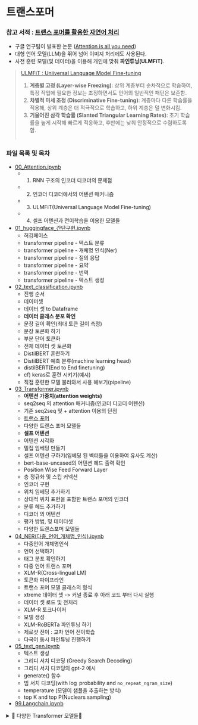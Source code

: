 # 트랜스포머
### 참고 서적 : [트랜스 포머를 활용한 자연어 처리](https://books.google.co.kr/books?id=BUihEAAAQBAJ&pg=PP1&dq=%ED%8A%B8%EB%9E%9C%EC%8A%A4%ED%8F%AC%EB%A8%B8%EB%A5%BC+%ED%99%9C%EC%9A%A9%ED%95%9C&hl=ko&newbks=1&newbks_redir=1&sa=X&ved=2ahUKEwj5yorIucmJAxUEh68BHfouDkEQ6AF6BAgJEAI)

- 구글 연구팀이 발표한 논문 ([Attention is all you need](https://arxiv.org/abs/1706.03762))
- 대형 언어 모델(LLM)을 뛰어 넘어 이미지 처리에도 사용된다.
- 사전 훈련 모델(및 데이터)을 이용해 개인에 맞춰 **파인튜닝(ULMFiT)**.

>[ULMFiT : Uniiversal Language Model Fine-tuning](https://arxiv.org/abs/1801.06146)
>1. **계층별 고정 (Layer-wise Freezing)**: 
>상위 계층부터 순차적으로 학습하여, 특정 작업에 필요한 정보는 조정하면서도 언어의 일반적인 패턴은 보존함.
>2. **차별적 미세 조정 (Discriminative Fine-tuning)**:
>계층마다 다른 학습률을 적용해, 상위 계층은 더 적극적으로 학습하고, 하위 계층은 덜 변화시킴.
>3. **기울어진 삼각 학습률 (Slanted Triangular Learning Rates)**:
>초기 학습률을 높게 시작해 빠르게 적응하고, 후반에는 낮춰 안정적으로 수렴하도록 함. <br><br>

### 파일 목록 및 목차

- [00_Attention.ipynb](00_Attention.ipynb)
  - 1. RNN 구조의 인코더 디코더의 문제점
  - 2. 인코더 디코더에서의 어텐션 매커니즘
  - 3. ULMFiT(Universal Language Model Fine-tuning)
  - 4. 셀프 어텐션과 전이학습을 이용한 모델들
- [01_huggingface_간단구현.ipynb](01_huggingface_간단구현.ipynb)
  - 허깅페이스
  - transformer pipeline - 텍스트 분류
  - transformer pipeline - 개체명 인식(Ner)
  - transformer pipeline - 질의 응답
  - transformer pipeline - 요약
  - transformer pipeline - 번역
  - transformer pipeline - 텍스트 생성
- [02_text_classification.ipynb](02_text_classification.ipynb)
  - 진행 순서
  - 데이터셋
  - 데이터 셋 to Dataframe
  - **데이터 클래스 분포 확인**
  - 문장 길이 확인(최대 토큰 길이 측정)
  - 문장 토큰화 하기
  - 부분 단어 토큰화
  - 전체 데이터 셋 토큰화
  - DistilBERT 훈련하기
  - DistilBERT 예측 분류(machine learning head)
  - distilBERT(End to End finetuning)
  - cf) keras로 훈련 시키기(예시)
  - 직접 훈련한 모델 불러와서 사용 해보기(pipeline)
- [03_Transformer.ipynb](03_Transformer.ipynb)
  - **어텐션 가중치(attention weights)**
  - seq2seq 의 attention 매커니즘(인코더 디코더 어텐션)
  - 기존 seq2seq 및 + attention 이용의 단점
  - [트랜스 포머](https://arxiv.org/pdf/1706.03762)
  - 다양한 트랜스 포머 모델들
  - **셀프 어텐션**
  - 어텐션 시각화
  - 밀집 임베딩 만들기
  - 셀프 어텐션 구하기(임베딩 된 벡터들을 이용하여 유사도 계산)
  - bert-base-uncased의 어텐션 헤드 출력 확인
  - Position Wise Feed Forward Layer
  - 층 정규화 및 스킵 커넥션
  - 인코더 구현
  - 위치 임베딩 추가하기
  - 상대적 위치 표현을 포함한 트랜스 포머의 인코더
  - 분류 헤드 추가하기
  - 디코더 의 어텐션
  - 평가 방법, 및 데이터셋
  - 다양한 트랜스포머 모델들
- [04_NER(다중_언어_개체명_인식).ipynb](04_NER(다중_언어_개체명_인식).ipynb)
  - 다중언어 개체명인식
  - 언어 선택하기
  - 태그 분포 확인하기
  - 다중 언어 트랜스 포머
  - XLM-R(Cross-lingual LM)
  - 토큰화 파이프라인
  - 트랜스 포머 모델 클래스의 형식
  - xtreme 데이터 셋 -> 커널 종료 후 아래 코드 부터 다시 실행
  - 데이터 셋 로드 및 전처리
  - XLM-R 토크나이저
  - 모델 생성
  - XLM-RoBERTa 파인튜닝 하기
  - 제로샷 전이 : 교차 언어 전이학습
  - 다국어 동시 파인튜닝 진행하기
- [05_text_gen.ipynb](05_text_gen.ipynb)
  - 텍스트 생성
  - 그리디 서치 디코딩 (Greedy Search Decoding)
  - 그리디 서치 디코딩의 gpt-2 예시
  - generate() 함수
  - 빔 서치 디코딩(with $\log$ probability and `no_repeat_ngram_size`)
  - temperature (모델이 샘플을 추출하는 방식)
  - top K and top P(Nuclears sampling)
- [99.Langchain.ipynb](99.Langchain.ipynb)




<details>
<summary>🤗 다양한 Transformer 모델들🤗</summary>

### 다양한 트랜스 포머 기반의 모델들
| 연도  | 설명                                                               |
|-------|--------------------------------------------------------------------|
| 2017  | **Transformer**: "Attention is all you need" 논문에서 소개된 모델로, 순차적인 데이터 처리 없이 병렬 처리가 가능.<br>**ULMFiT**: 전이 학습을 활용한 언어 모델로, NLP 태스크에서 높은 성능을 발휘. |
| 2018  | **BERT**: Bidirectional Encoder Representations from Transformers의 약자로, 문맥을 양방향으로 이해하므로 다양한 NLP 태스크에서 성능이 우수.<br>**GPT-1**: Generative Pre-trained Transformer 1으로, 텍스트 생성에 강점을 보임. |
| 2019  | **T5**: 모든 NLP 태스크를 텍스트 변환 문제로 간주하여 훈련.<br>**BART**: 텍스트 요약 및 생성에 특화된 모델.<br>**XLNet**: BERT의 개선 모델로, 순열 기반의 훈련 방식 사용.<br>**ERNIE**: 지식 주입을 통한 언어 모델 개선.<br>**GPT-2**: GPT의 후속 모델로, 더 큰 데이터와 매개변수를 활용.<br>**ELECTRA**: 효율적인 훈련 방식을 통한 성능 개선.<br>**GPT-3**: 1750억 개의 매개변수를 가진 매우 대규모 모델. |
| 2020  | **Chinchilla**: 효율적인 훈련을 위해 데이터를 최적화한 모델.<br>**InstructGPT**: 사용자의 지시를 이해하고 따르는 텍스트 생성 모델.<br>**CodeGen**: 코드 생성 및 완성을 위한 모델.<br>**WebGPT**: 웹에서 정보를 검색하고 요약하는 기능에 중점.<br>**ERNIE 3.0 TITAN**: 더욱 강화된 지식 주입 기능.<br>**GLaM**: 더 적은 매개변수로 높은 성능을 발휘.<br>**Gopher**: 자연어 처리에서 강한 성능을 가진 모델.<br>**Cohere**: 비즈니스에 최적화된 언어 모델.<br>**MT-NLG**: 초대형 NLG 모델.<br>**T0**: 사전 훈련된 변환기 기반의 모델.<br>**Yuan 1.0**: 중국어 중심의 언어 모델. |
| 2021  | **GPT-Neo**: 오픈 소스 GPT 대안.<br>**Switch**: 다양한 태스크에 적응할 수 있는 모델.<br>**GLM**: Generalized Language Model, 다양한 언어 처리에 최적화.<br>**GPT-J**: 오픈 소스 GPT-3 대안.<br>**Pangu-α**: 대규모 비즈니스 언어 모델.<br>**PLUG**: 텍스트와 행동의 연계를 중점.<br>**FLAN-PaLM**: 다중 태스크 성능 향상.<br>**FLAN-T5**: 다양한 NLP 태스크에 활용.<br>**BioGPT**: 생물학적 텍스트 처리를 위한 모델. |
| 2022  | **BLIP**: 비주얼-언어 모델.<br>**LaMDA**: 대화형 AI 모델, 자연스러운 대화 처리.<br>**GPT-NeoX-10B**: 10억 개의 매개변수를 가진 고성능 모델.<br>**AlphaCode**: 프로그래밍 코드 생성.<br>**GLM-130B**: 저비용 고성능 모델.<br>**BLOOM**: 오픈 소스 멀티언어 모델.<br>**Sparrow**: 안전한 대화형 AI.<br>**Galactica**: 과학적 텍스트 이해에 중점.<br>**BLOOMZ**: 다국어 지원 모델.<br>**FLAN**: 다양하고 유연한 특성.<br>**ChatGPT**: 다양한 대화형 태스크에 적합. |
| 2023  | **Claude 2**: 대화형 AI 발전.<br>**Bard**: 창의적인 텍스트 생성.<br>**Alpaca**: 소규모 파라미터 모델.<br>**ChatGLM**: 대화형 생성 모델.<br>**GPT-4**: GPT 시리즈의 최신 모델.<br>**MiniGPT-4**: 소형 버전의 GPT-4.<br>**LLaVA**: 시각-언어 모델.<br>**mPLUG-owl**: 멀티모달 처리.<br>**YuLan-Chat**: 대화적 AI.<br>**Baichuan**: 중국어 중심의 언어 모델.<br>**VPGTrans**: 비전-언어 모델.<br>**OpenLLaMA**: 오픈 소스 변환 모델.<br>**Otter**: 자연어 처리 기능 강화.<br>**Falcon LLM**: 빠르고 효율적인 모델.<br>**WizardLM**: 다양한 태스크에 적합.<br>**RedPajama-INCITE**: 데이터 처리 최적화.<br>**UltraLM**: 고성능 언어 모델.<br>**Ziya**: 다양한 언어 지원.<br>**InternLM**: 내부 태스크 지원.<br>**MPT-7B**: 7억 개의 파라미터를 가진 모델.<br>**Koala**: 우호적인 대화형 모델.<br>**Baize**: 다양한 주제 처리.<br>**CodeGeeX**: 코드 처리 최적화.<br>**MultimodalGPT**: 멀티모달 정보 처리. |

</details>